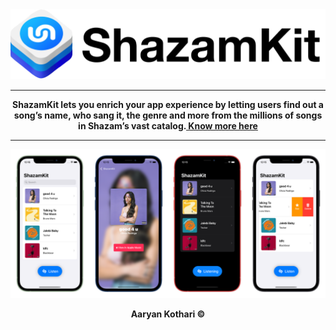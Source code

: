  <img src ="Assets/banner.png"  />  
 <hr>
 <p align="center"> <b>
ShazamKit lets you enrich your app experience by letting users find out a song’s name, who sang it, the genre and more from the millions of songs in Shazam’s vast catalog.<a href="https://developer.apple.com/shazamkit/"> Know more here</a>
 </b> </p>
  <hr>
 <img src ="Assets/ss.png"  />  

 <p align="center"><b> Aaryan Kothari © </b></p>
